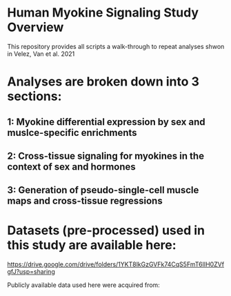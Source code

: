# Human Myokine Signaling Study Overview
This repository provides all scripts a walk-through to repeat analyses shwon in Velez, Van et al. 2021

# Analyses are broken down into 3 sections:
  ## 1: Myokine differential expression by sex and muslce-specific enrichments
  ## 2: Cross-tissue signaling for myokines in the context of sex and hormones
  ## 3: Generation of pseudo-single-cell muscle maps and cross-tissue regressions

# Datasets (pre-processed) used in this study are available here:
https://drive.google.com/drive/folders/1YKT8lkGzGVFk74CqS5FmT6lIH0ZVfgfJ?usp=sharing

Publicly available data used here were acquired from:

